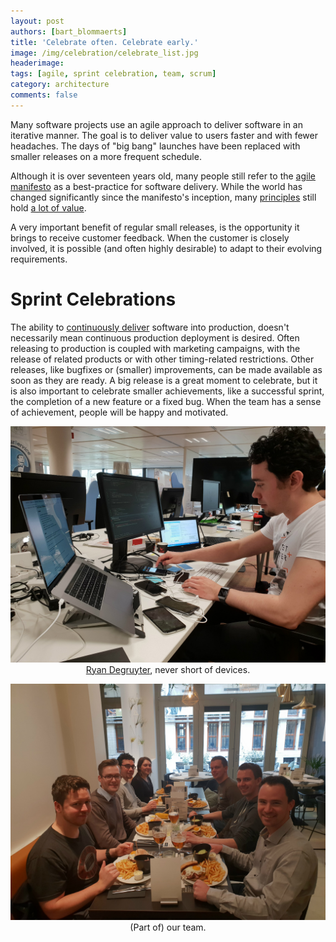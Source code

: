 ```yaml
---
layout: post
authors: [bart_blommaerts]
title: 'Celebrate often. Celebrate early.'
image: /img/celebration/celebrate_list.jpg
headerimage: 
tags: [agile, sprint celebration, team, scrum]
category: architecture
comments: false
---
```


Many software projects use an agile approach to deliver software in an iterative manner. 
The goal is to deliver value to users faster and with fewer headaches.
The days of "big bang" launches have been replaced with smaller releases on a more frequent schedule.

Although it is over seventeen years old, many people still refer to the [agile manifesto](http://agilemanifesto.org/) as a best-practice for software delivery.
While the world has changed significantly since the manifesto's inception, many [principles](http://agilemanifesto.org/principles.html) still hold [a lot of value](https://jaxenter.com/the-agile-manifesto-what-it-means-to-us-today-117391.html).

A very important benefit of regular small releases, is the opportunity it brings to receive customer feedback.
When the customer is closely involved, it is possible (and often highly desirable) to adapt to their evolving requirements.

# Sprint Celebrations

The ability to [continuously deliver](https://stackify.com/continuous-delivery-vs-continuous-deployment-vs-continuous-integration/) software into production, doesn't necessarily mean continuous production deployment is desired.
Often releasing to production is coupled with marketing campaigns, with the release of related products or with other timing-related restrictions.
Other releases, like bugfixes or (smaller) improvements, can be made available as soon as they are ready.
A big release is a great moment to celebrate, but it is also important to celebrate smaller achievements, like a successful sprint, the completion of a new feature or a fixed bug.
When the team has a sense of achievement, people will be happy and motivated.


<p style="text-align: center;">
  <img class="image fit" alt="Example" src="/img/celebration/ryan_small.jpg">
  <a href="https://www.linkedin.com/in/ryandegruyter/" target="_blank">Ryan Degruyter</a>, never short of devices.
</p>

<p style="text-align: center;">
  <img class="image fit" alt="Example" src="/img/celebration/burgerfollie.jpg">
  (Part of) our team.
</p>

